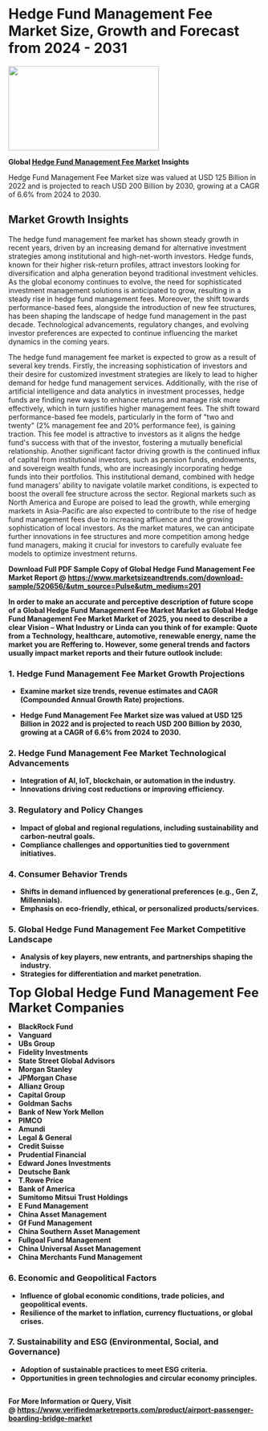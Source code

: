 <H1>Hedge Fund Management Fee Market Size, Growth and Forecast from 2024 - 2031</H1><img class="aligncenter size-medium wp-image-584254" src="https://thirdeyenews.in/wp-content/uploads/2024/09/Global-Market-Research-300x168.jpeg" alt="" width="300" height="168" /><p><strong>Global&nbsp;<a href="https://www.marketsizeandtrends.com/download-sample/520656/&amp;utm_source=Pulse&amp;utm_medium=201">Hedge Fund Management Fee Market</a> Insights</strong></p><p>Hedge Fund Management Fee Market size was valued at USD 125 Billion in 2022 and is projected to reach USD 200 Billion by 2030, growing at a CAGR of 6.6% from 2024 to 2030.</p><p><h2>Market Growth Insights</h2> <p>The hedge fund management fee market has shown steady growth in recent years, driven by an increasing demand for alternative investment strategies among institutional and high-net-worth investors. Hedge funds, known for their higher risk-return profiles, attract investors looking for diversification and alpha generation beyond traditional investment vehicles. As the global economy continues to evolve, the need for sophisticated investment management solutions is anticipated to grow, resulting in a steady rise in hedge fund management fees. Moreover, the shift towards performance-based fees, alongside the introduction of new fee structures, has been shaping the landscape of hedge fund management in the past decade. Technological advancements, regulatory changes, and evolving investor preferences are expected to continue influencing the market dynamics in the coming years.</p> <p><strong></strong></p> <p>The hedge fund management fee market is expected to grow as a result of several key trends. Firstly, the increasing sophistication of investors and their desire for customized investment strategies are likely to lead to higher demand for hedge fund management services. Additionally, with the rise of artificial intelligence and data analytics in investment processes, hedge funds are finding new ways to enhance returns and manage risk more effectively, which in turn justifies higher management fees. The shift toward performance-based fee models, particularly in the form of "two and twenty" (2% management fee and 20% performance fee), is gaining traction. This fee model is attractive to investors as it aligns the hedge fund's success with that of the investor, fostering a mutually beneficial relationship. Another significant factor driving growth is the continued influx of capital from institutional investors, such as pension funds, endowments, and sovereign wealth funds, who are increasingly incorporating hedge funds into their portfolios. This institutional demand, combined with hedge fund managers’ ability to navigate volatile market conditions, is expected to boost the overall fee structure across the sector. Regional markets such as North America and Europe are poised to lead the growth, while emerging markets in Asia-Pacific are also expected to contribute to the rise of hedge fund management fees due to increasing affluence and the growing sophistication of local investors. As the market matures, we can anticipate further innovations in fee structures and more competition among hedge fund managers, making it crucial for investors to carefully evaluate fee models to optimize investment returns. <p><strong></p><p><span class=""><strong>Download Full PDF Sample Copy of Global Hedge Fund Management Fee Market Report</strong> @ <a href="https://www.marketsizeandtrends.com/download-sample/520656/&amp;utm_source=Pulse&amp;utm_medium=201" target="_blank">https://www.marketsizeandtrends.com/download-sample/520656/&amp;utm_source=Pulse&amp;utm_medium=201</a></span></p><p>In order to make an accurate and perceptive description of future scope of a Global&nbsp;Hedge Fund Management Fee Market Market as Global&nbsp;Hedge Fund Management Fee Market Market of 2025, you need to describe a clear Vision &ndash; What Industry or Linda can you think of for example: Quote from a Technology, healthcare, automotive, renewable energy, name the market you are Reffering to. However, some general trends and factors usually impact market reports and their future outlook include:</p><h3>1.&nbsp;<strong>Hedge Fund Management Fee Market Growth Projections</strong></h3><ul><li>Examine market size trends, revenue estimates and CAGR (Compounded Annual Growth Rate) projections.</li><li><p>Hedge Fund Management Fee Market size was valued at USD 125 Billion in 2022 and is projected to reach USD 200 Billion by 2030, growing at a CAGR of 6.6% from 2024 to 2030.</p></li></ul><h3>2.&nbsp;<strong>Hedge Fund Management Fee Market Technological Advancements</strong></h3><ul><li>Integration of AI, IoT, blockchain, or automation in the industry.</li><li>Innovations driving cost reductions or improving efficiency.</li></ul><h3>3.&nbsp;<strong>Regulatory and Policy Changes</strong></h3><ul><li>Impact of global and regional regulations, including sustainability and carbon-neutral goals.</li><li>Compliance challenges and opportunities tied to government initiatives.</li></ul><h3>4.&nbsp;<strong>Consumer Behavior Trends</strong></h3><ul><li>Shifts in demand influenced by generational preferences (e.g., Gen Z, Millennials).</li><li>Emphasis on eco-friendly, ethical, or personalized products/services.</li></ul><h3>5.&nbsp;<strong>Global Hedge Fund Management Fee Market Competitive Landscape</strong></h3><ul><li>Analysis of key players, new entrants, and partnerships shaping the industry.</li><li>Strategies for differentiation and market penetration.</li></ul><p data-pm-slice="1 1 []"><span style="color: inherit; font-family: inherit; font-size: 25px;">Top Global Hedge Fund Management Fee Market Companies</span></p><div class="" data-test-id=""><p><li>BlackRock Fund</li><li> Vanguard</li><li> UBs Group</li><li> Fidelity Investments</li><li> State Street Global Advisors</li><li> Morgan Stanley</li><li> JPMorgan Chase</li><li> Allianz Group</li><li> Capital Group</li><li> Goldman Sachs</li><li> Bank of New York Mellon</li><li> PIMCO</li><li> Amundi</li><li> Legal & General</li><li> Credit Suisse</li><li> Prudential Financial</li><li> Edward Jones Investments</li><li> Deutsche Bank</li><li> T.Rowe Price</li><li> Bank of America</li><li> Sumitomo Mitsui Trust Holdings</li><li> E Fund Management</li><li> China Asset Management</li><li> Gf Fund Management</li><li> China Southern Asset Management</li><li> Fullgoal Fund Management</li><li> China Universal Asset Management</li><li> China Merchants Fund Management</li></p></div><h3>6.&nbsp;<strong>Economic and Geopolitical Factors</strong></h3><ul><li>Influence of global economic conditions, trade policies, and geopolitical events.</li><li>Resilience of the market to inflation, currency fluctuations, or global crises.</li></ul><h3>7.&nbsp;<strong>Sustainability and ESG (Environmental, Social, and Governance)</strong></h3><ul><li>Adoption of sustainable practices to meet ESG criteria.</li><li>Opportunities in green technologies and circular economy principles.</li></ul><h2><strong style="font-size: 14px;">For More Information or Query, Visit @&nbsp;</strong><a style="background-color: #ffffff; font-size: 14px;" href="https://www.marketsizeandtrends.com/report/hedge-fund-management-fee-market/" target="_blank">https://www.verifiedmarketreports.com/product/airport-passenger-boarding-bridge-market</a></h2>
